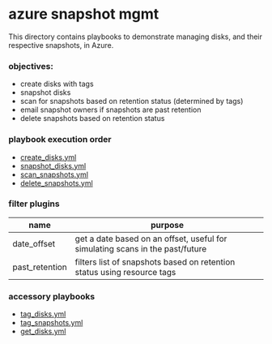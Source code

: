 # azure snapshot mgmt

This directory contains playbooks to demonstrate managing disks, and their respective snapshots, in Azure.

### objectives:
- create disks with tags
- snapshot disks
- scan for snapshots based on retention status (determined by tags)
- email snapshot owners if snapshots are past retention
- delete snapshots based on retention status

### playbook execution order
- [create_disks.yml](./create_disks.yml)
- [snapshot_disks.yml](./snapshot_disks.yml)
- [scan_snapshots.yml](./scan_snapshots.yml)
- [delete_snapshots.yml](./delete_snapshots.yml)

### filter plugins
| name | purpose |
| --- | --- |
| date_offset | get a date based on an offset, useful for simulating scans in the past/future |
| past_retention | filters list of snapshots based on retention status using resource tags |

### accessory playbooks
- [tag_disks.yml](./tag_disks.yml)
- [tag_snapshots.yml](./tag_snapshots.yml)
- [get_disks.yml](./get_disks.yml)